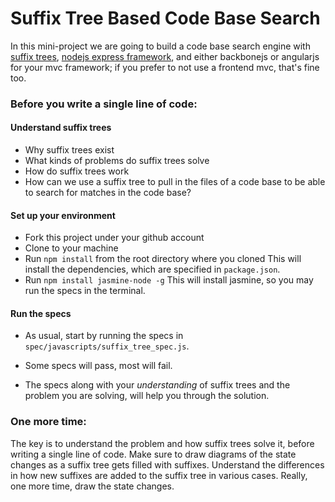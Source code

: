 # Suffix Tree Based Code Base Search

In this mini-project we are going to build a code base search engine with
[suffix trees](http://en.wikipedia.org/wiki/Suffix_tree), [nodejs express
framework](http://expressjs.com/), and either backbonejs or angularjs
for your mvc framework; if you prefer to not use a frontend mvc, that's
fine too.

### Before you write a single line of code: 

#### Understand suffix trees

* Why suffix trees exist
* What kinds of problems do suffix trees solve
* How do suffix trees work 
* How can we use a suffix tree to pull in the files of a code base to be
  able to search for matches in the code base?

#### Set up your environment

* Fork this project under your github account
* Clone to your machine
* Run `npm install` from the root directory where you cloned
This will install the dependencies, which are specified in
`package.json`.
* Run `npm install jasmine-node -g`
This will install jasmine, so you may run the specs in the terminal.

#### Run the specs

* As usual, start by running the specs in
`spec/javascripts/suffix_tree_spec.js`.

* Some specs will pass, most will fail.

* The specs along with your *understanding* of suffix trees and the
  problem you are solving, will help you through the solution.

### One more time:

The key is to understand the problem and how suffix trees solve it,
before writing a single line of code. Make sure to draw diagrams of the
state changes as a suffix tree gets filled with suffixes. Understand the
differences in how new suffixes are added to the suffix tree in various
cases. Really, one more time, draw the state changes.
